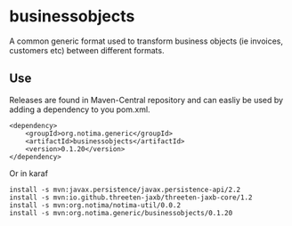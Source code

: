 # businessobjects
A common generic format used to transform business objects (ie invoices, customers etc) between different formats.

## Use

Releases are found in Maven-Central repository and can easliy be used by adding a dependency to you pom.xml.

    <dependency>
        <groupId>org.notima.generic</groupId>
        <artifactId>businessobjects</artifactId>
        <version>0.1.20</version>
    </dependency>

Or in karaf

	install -s mvn:javax.persistence/javax.persistence-api/2.2
	install -s mvn:io.github.threeten-jaxb/threeten-jaxb-core/1.2
	install -s mvn:org.notima/notima-util/0.0.2
	install -s mvn:org.notima.generic/businessobjects/0.1.20
	
